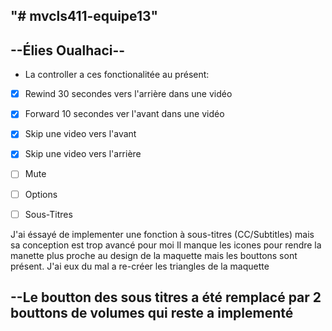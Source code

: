 "# mvcls411-equipe13" 
---------------------
--Élies Oualhaci--
---------------------

* La controller a ces fonctionalitée au présent:

- [x] Rewind 30 secondes vers l'arrière dans une vidéo
- [x] Forward 10 secondes ver l'avant dans une vidéo
- [x] Skip une video vers l'avant
- [x] Skip une video vers l'arrière
- [ ] Mute
- [ ] Options
- [ ] Sous-Titres


J'ai éssayé de implementer une fonction à sous-titres (CC/Subtitles) mais sa conception est trop avancé pour moi 
Il manque les icones pour rendre la manette plus proche au design de la maquette mais les bouttons sont présent.
J'ai eux du mal a re-créer les triangles de la maquette 


--Le boutton des sous titres a été 
remplacé par 2 bouttons de volumes 
qui reste a implementé
--------------------------------------


